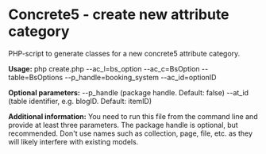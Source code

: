 Concrete5 - create new attribute category
============================

PHP-script to generate classes for a new concrete5 attribute category.

**Usage:**
php create.php --ac_l=bs_option --ac_c=BsOption --table=BsOptions --p_handle=booking_system --ac_id=optionID
	
**Optional parameters:**
--p_handle (package handle. Default: false)
--at_id (table identifier, e.g. blogID. Default: itemID)
	
**Additional information:**
You need to run this file from the command line and provide at least three parameters. The package handle is optional, but recommended. Don't use names such as collection, page, file, etc. as they will likely interfere with existing models.	